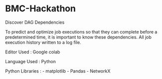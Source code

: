 # BMC-Hackathon
Discover DAG Dependencies

To predict and optimize job executions 
so that they can complete before a predetermined time, 
it is important to know these dependencies. 
All job execution history written to a log file.

Editor Used : Google colab

Language Used : Python

Python Libraries : 
    - matplotlib
    - Pandas
    - NetworkX
